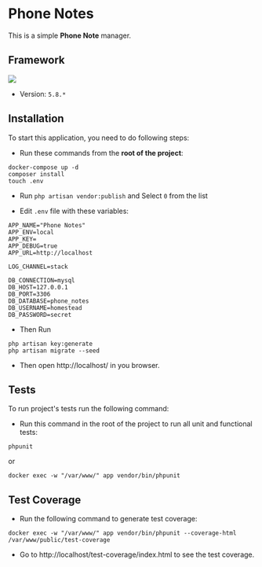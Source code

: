 # Phone Notes
This is a simple **Phone Note** manager.

## Framework
<p><img src="https://laravel.com/assets/img/components/logo-laravel.svg"></p>

- Version: `5.8.*`

## Installation

To start this application, you need to do following steps:

- Run these commands from the **root of the project**:
```
docker-compose up -d
composer install
touch .env
```

- Run `php artisan vendor:publish` and Select `0` from the list

- Edit `.env` file with these variables:
```
APP_NAME="Phone Notes"
APP_ENV=local
APP_KEY=
APP_DEBUG=true
APP_URL=http://localhost

LOG_CHANNEL=stack

DB_CONNECTION=mysql
DB_HOST=127.0.0.1
DB_PORT=3306
DB_DATABASE=phone_notes
DB_USERNAME=homestead
DB_PASSWORD=secret
```

- Then Run

```
php artisan key:generate
php artisan migrate --seed
```

- Then open http://localhost/ in you browser.

## Tests

To run project's tests run the following command:

- Run this command in the root of the project to run all unit and functional tests:
```
phpunit
```
or
```
docker exec -w "/var/www/" app vendor/bin/phpunit
```

## Test Coverage

- Run the following command to generate test coverage:

```
docker exec -w "/var/www/" app vendor/bin/phpunit --coverage-html /var/www/public/test-coverage
```

- Go to http://localhost/test-coverage/index.html to see the test coverage.
